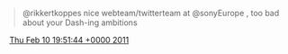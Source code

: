 > @rikkertkoppes nice webteam/twitterteam at @sonyEurope , too bad about your Dash\-ing ambitions

<img src="../../media/tweet.ico" width="12" /> [Thu Feb 10 19:51:44 +0000 2011](https://twitter.com/DromerDenker/status/35788023220142080)